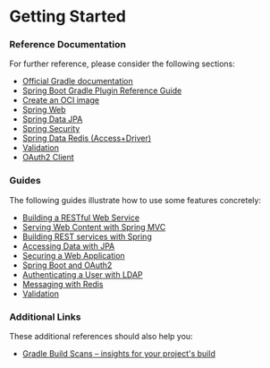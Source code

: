 # Getting Started

### Reference Documentation
For further reference, please consider the following sections:

* [Official Gradle documentation](https://docs.gradle.org)
* [Spring Boot Gradle Plugin Reference Guide](https://docs.spring.io/spring-boot/3.3.0/gradle-plugin)
* [Create an OCI image](https://docs.spring.io/spring-boot/3.3.0/gradle-plugin/packaging-oci-image.html)
* [Spring Web](https://docs.spring.io/spring-boot/3.3.0/reference/web/servlet.html)
* [Spring Data JPA](https://docs.spring.io/spring-boot/3.3.0/reference/data/sql.html#data.sql.jpa-and-spring-data)
* [Spring Security](https://docs.spring.io/spring-boot/3.3.0/reference/web/spring-security.html)
* [Spring Data Redis (Access+Driver)](https://docs.spring.io/spring-boot/3.3.0/reference/data/nosql.html#data.nosql.redis)
* [Validation](https://docs.spring.io/spring-boot/3.3.0/reference/io/validation.html)
* [OAuth2 Client](https://docs.spring.io/spring-boot/3.3.0/reference/web/spring-security.html#web.security.oauth2.client)

### Guides
The following guides illustrate how to use some features concretely:

* [Building a RESTful Web Service](https://spring.io/guides/gs/rest-service/)
* [Serving Web Content with Spring MVC](https://spring.io/guides/gs/serving-web-content/)
* [Building REST services with Spring](https://spring.io/guides/tutorials/rest/)
* [Accessing Data with JPA](https://spring.io/guides/gs/accessing-data-jpa/)
* [Securing a Web Application](https://spring.io/guides/gs/securing-web/)
* [Spring Boot and OAuth2](https://spring.io/guides/tutorials/spring-boot-oauth2/)
* [Authenticating a User with LDAP](https://spring.io/guides/gs/authenticating-ldap/)
* [Messaging with Redis](https://spring.io/guides/gs/messaging-redis/)
* [Validation](https://spring.io/guides/gs/validating-form-input/)

### Additional Links
These additional references should also help you:

* [Gradle Build Scans – insights for your project's build](https://scans.gradle.com#gradle)

